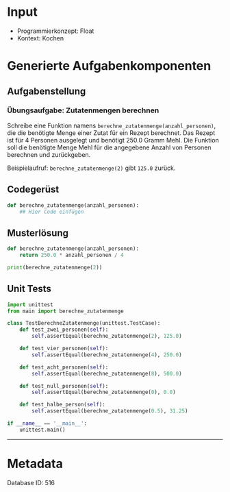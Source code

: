 # Input
- Programmierkonzept: Float
- Kontext: Kochen

# Generierte Aufgabenkomponenten
## Aufgabenstellung
### Übungsaufgabe: Zutatenmengen berechnen

Schreibe eine Funktion namens `berechne_zutatenmenge(anzahl_personen)`, die die benötigte Menge einer Zutat für ein Rezept berechnet. Das Rezept ist für 4 Personen ausgelegt und benötigt 250.0 Gramm Mehl. Die Funktion soll die benötigte Menge Mehl für die angegebene Anzahl von Personen berechnen und zurückgeben.

Beispielaufruf: `berechne_zutatenmenge(2)` gibt `125.0` zurück.

## Codegerüst
```python
def berechne_zutatenmenge(anzahl_personen):
    ## Hier Code einfügen
```

## Musterlösung
```python
def berechne_zutatenmenge(anzahl_personen):
    return 250.0 * anzahl_personen / 4

print(berechne_zutatenmenge(2))
```

## Unit Tests
```python
import unittest
from main import berechne_zutatenmenge

class TestBerechneZutatenmenge(unittest.TestCase):
    def test_zwei_personen(self):
        self.assertEqual(berechne_zutatenmenge(2), 125.0)

    def test_vier_personen(self):
        self.assertEqual(berechne_zutatenmenge(4), 250.0)

    def test_acht_personen(self):
        self.assertEqual(berechne_zutatenmenge(8), 500.0)

    def test_null_personen(self):
        self.assertEqual(berechne_zutatenmenge(0), 0.0)

    def test_halbe_person(self):
        self.assertEqual(berechne_zutatenmenge(0.5), 31.25)

if __name__ == '__main__':
    unittest.main()
```
___
# Metadata
Database ID: 516
